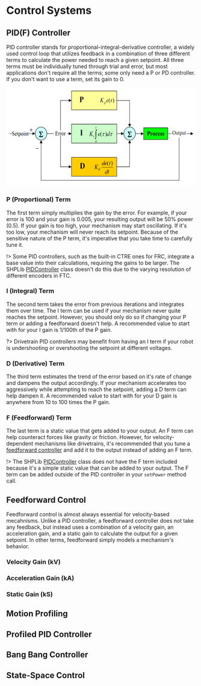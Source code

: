 # Control Systems

## PID(F) Controller

PID controller stands for proportional-integral-derivative controller, a widely used control loop that utilizes feedback in a combination of three different terms to calculate the power needed to reach a given setpoint. All three terms must be individually tuned through trial and error, but most applications don't require all the terms; some only need a P or PD controller. If you don't want to use a term, set its gain to 0.

<p align="center">
  <img src="../assets/piddiagram.png" />
</p>

### P (Proportional) Term

The first term simply multiplies the gain by the error. For example, if your error is 100 and your gain is 0.005, your resulting output will be 50% power (0.5). If your gain is too high, your mechanism may start oscillating. If it's too low, your mechanism will never reach its setpoint. Because of the sensitive nature of the P term, it's imperative that you take time to carefully tune it.

!> Some PID controllers, such as the built-in CTRE ones for FRC, integrate a base value into their calculations, requiring the gains to be larger. The SHPLib [PIDController]() class doesn't do this due to the varying resolution of different encoders in FTC.

### I (Integral) Term

The second term takes the error from previous iterations and integrates them over time. The I term can be used if your mechanism never quite reaches the setpoint. However, you should only do so if changing your P term or adding a feedforward doesn't help. A recommended value to start with for your I gain is 1/100th of the P gain.

?> Drivetrain PID controllers may benefit from having an I term if your robot is undershooting or overshooting the setpoint at different voltages.

### D (Derivative) Term

The third term estimates the trend of the error based on it's rate of change and dampens the output accordingly. If your mechanism accelerates too aggressively while attempting to reach the setpoint, adding a D term can help dampen it. A recommended value to start with for your D gain is anywhere from 10 to 100 times the P gain.

### F (Feedforward) Term

The last term is a static value that gets added to your output. An F term can help counteract forces like gravity or friction. However, for velocity-dependent mechanisms like drivetrains, it's recommended that you tune a [feedforward controller](/advanced-concepts/control-systems?id=feedforward-control) and add it to the output instead of adding an F term.

!> The SHPLib [PIDController]() class does not have the F term included because it's a simple static value that can be added to your output. The F term can be added outside of the PID controller in your `setPower` method call.

## Feedforward Control

Feedforward control is almost always essential for velocity-based mecahnisms. Unlike a PID controller, a feedforward controller does not take any feedback, but instead uses a combination of a velocity gain, an acceleration gain, and a static gain to calculate the output for a given setpoint. In other terms, feedforward simply models a mechanism's behavior.

### Velocity Gain (kV)

### Acceleration Gain (kA)

### Static Gain (kS)

## Motion Profiling

## Profiled PID Controller

## Bang Bang Controller

## State-Space Control